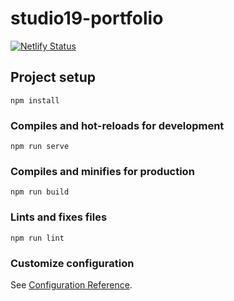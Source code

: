 # studio19-portfolio

[![Netlify Status](https://api.netlify.com/api/v1/badges/379e6417-39de-499c-88fe-0b5b7d786f32/deploy-status)](https://app.netlify.com/sites/studio19/deploys)

## Project setup

```
npm install
```

### Compiles and hot-reloads for development

```
npm run serve
```

### Compiles and minifies for production

```
npm run build
```

### Lints and fixes files

```
npm run lint
```

### Customize configuration

See [Configuration Reference](https://cli.vuejs.org/config/).
